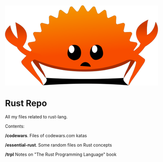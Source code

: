 ![](rustacean.png)
# Rust Repo

All my files related to rust-lang.

Contents:

**/codewars**.         Files of codewars.com katas

**/essential-rust**.   Some random files on Rust concepts

**/trpl**              Notes on "The Rust Programming Language" book
